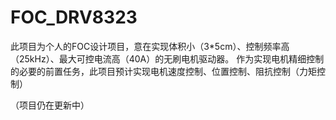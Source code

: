 # FOC_DRV8323
此项目为个人的FOC设计项目，意在实现体积小（3*5cm）、控制频率高（25kHz）、最大可控电流高（40A）的无刷电机驱动器。
作为实现电机精细控制的必要的前置任务，此项目预计实现电机速度控制、位置控制、阻抗控制（力矩控制）

（项目仍在更新中）
